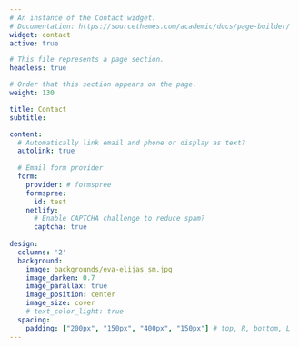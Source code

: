 ```yaml
---
# An instance of the Contact widget.
# Documentation: https://sourcethemes.com/academic/docs/page-builder/
widget: contact
active: true

# This file represents a page section.
headless: true

# Order that this section appears on the page.
weight: 130

title: Contact
subtitle:

content:
  # Automatically link email and phone or display as text?
  autolink: true
  
  # Email form provider
  form: 
    provider: # formspree
    formspree:
      id: test
    netlify:
      # Enable CAPTCHA challenge to reduce spam?
      captcha: true
  
design:
  columns: '2'
  background:
    image: backgrounds/eva-elijas_sm.jpg
    image_darken: 0.7
    image_parallax: true
    image_position: center
    image_size: cover
    # text_color_light: true
  spacing:
    padding: ["200px", "150px", "400px", "150px"] # top, R, bottom, L
---
```

